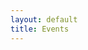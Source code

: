 ```yaml
---
layout: default
title: Events
---
```

<div class="container">
    <div id="results"><div>
</div>


<script>
    let myItems = [];

    //Main decision hub sync / await in order.
    async function main(){
       //const items = await getMembersViaFunctions();
       //Space here for possible future use.
       const items = await axios.get('https://myeventus.netlify.app/.netlify/functions/users-list')
        .then(res => {
            let data = res.data.data;
            console.log("EVENTS.MD FROM LAMBDA: ", res);
            return data
        })
        .then(e => {
            displayItems(e);
        })
        .catch(err => {
            console.log("ERROR", err);
        })
    }

    // async function getMembersViaFunctions(){
    //     axios.get('https://myeventus.netlify.app/.netlify/functions/airtable-list-members')
    //     .then(res => {
    //         let data = res.data;
    //         displayItems(data)
    //     })
    //     .catch(err => {
    //         console.log("err", err);
    //     })
    // };
    // async function getMembersViaFunctions(){
    //     axios.get('https://myeventus.netlify.app/.netlify/functions/airtable-list-members')
    //     .then(res => {
    //         let data = res.data;
    //         displayItems(data)
    //     })
    //     .catch(err => {
    //         console.log("err", err);
    //     })
    // };

    async function deleteItem(event){
        console.log("DELETE : ", event);
        const response = await removeItem(event, "Who");
        console.log("RESPONSE DELETE : ", response);
    };


    function displayItems(items){
        let html = '';
        let myItems = [];
        console.log("ITEMS: ", items);
        items.forEach(item => {
            //myItems.push(`<h1>${item.fields.Alias}</h1>`);
            myItems.push(
            //html +=
            `<br>
            <div class="card shadow mb-4">
                <div class="card-header py-3">
                    <h6 class="m-0 font-weight-bold text-primary">${item.fields.Alias}</h6>
                </div>
                <div class="card-body">
                    <div class="table-responsive">
                        <table class="table table-bordered" id="22" width="100%" cellspacing="0">
                        <thead><th>Title</th><th>Details</th></thead>
                        <tbody>
                            <tr><td>Alias</td><td>${item.fields.Alias}</td></tr>
                        </tbody>
                        </table>
                        <button class="btn btn-danger" type="button" id="delete" onclick="deleteItem('${item}')">Delete</button>
                    </div>
                </div>
            </div>
            ` )
        });
        //document.getElementById('results').innerHTML = html; 
        document.getElementById('results').innerHTML = myItems;
    }

    async function deleteItem(item){
        let idx = myItems.findIndex(i => i.id===item.id)
        console.log("RESP DELETE: ", idx);


        const data = {data:{id:item.id}};
        console.log("DELETE ME 3 ", data);
        const events = await axios.delete(`https://myeventus.netlify.app/.netlify/functions/user-delete`, data)
        .then(res => {
            //const data = res.data;
            console.log("RESP DELETE: ", res);
            //return data
        })
        .catch(err => {
            console.log("ERROR", err);
        })
    }



 $(document).ready(function() {
        // let myItems = [];
        let html = '';
        //Trigger the main decision tree hub.
        main(); 
  });
</script>

